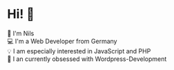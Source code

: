 # Hi! :wave:
:man: I'm Nils<br>
:computer: I'm a Web Developer from Germany<br>
:bulb: I am especially interested in JavaScript and PHP<br>
:blue_heart: I an currently obsessed with Wordpress-Development
